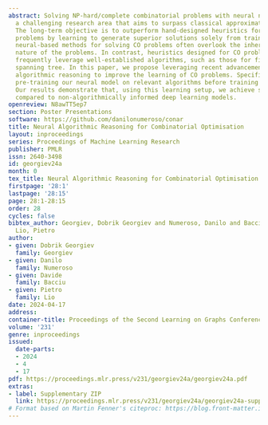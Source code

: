 ```yaml
---
abstract: Solving NP-hard/complete combinatorial problems with neural networks is
  a challenging research area that aims to surpass classical approximate algorithms.
  The long-term objective is to outperform hand-designed heuristics for NP-hard/complete
  problems by learning to generate superior solutions solely from training data. Current
  neural-based methods for solving CO problems often overlook the inherent "algorithmic"
  nature of the problems. In contrast, heuristics designed for CO problems, e.g. TSP,
  frequently leverage well-established algorithms, such as those for finding the minimum
  spanning tree. In this paper, we propose leveraging recent advancements in neural
  algorithmic reasoning to improve the learning of CO problems. Specifically, we suggest
  pre-training our neural model on relevant algorithms before training it on CO instances.
  Our results demonstrate that, using this learning setup, we achieve superior performance
  compared to non-algorithmically informed deep learning models.
openreview: N8awTT5ep7
section: Poster Presentations
software: https://github.com/danilonumeroso/conar
title: Neural Algorithmic Reasoning for Combinatorial Optimisation
layout: inproceedings
series: Proceedings of Machine Learning Research
publisher: PMLR
issn: 2640-3498
id: georgiev24a
month: 0
tex_title: Neural Algorithmic Reasoning for Combinatorial Optimisation
firstpage: '28:1'
lastpage: '28:15'
page: 28:1-28:15
order: 28
cycles: false
bibtex_author: Georgiev, Dobrik Georgiev and Numeroso, Danilo and Bacciu, Davide and
  Lio, Pietro
author:
- given: Dobrik Georgiev
  family: Georgiev
- given: Danilo
  family: Numeroso
- given: Davide
  family: Bacciu
- given: Pietro
  family: Lio
date: 2024-04-17
address:
container-title: Proceedings of the Second Learning on Graphs Conference
volume: '231'
genre: inproceedings
issued:
  date-parts:
  - 2024
  - 4
  - 17
pdf: https://proceedings.mlr.press/v231/georgiev24a/georgiev24a.pdf
extras:
- label: Supplementary ZIP
  link: https://proceedings.mlr.press/v231/georgiev24a/georgiev24a-supp.zip
# Format based on Martin Fenner's citeproc: https://blog.front-matter.io/posts/citeproc-yaml-for-bibliographies/
---
```

